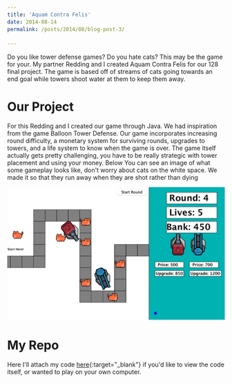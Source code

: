 ```yaml
---
title: 'Aquam Contra Felis'
date: 2014-08-14
permalink: /posts/2014/08/blog-post-3/

---
```


Do you like tower defense games? Do you hate cats? This may be the game for your. My partner Redding and I created Aquam Contra Felis for our 128 final project. The game is based off of streams of cats going towards an end goal while towers shoot water at them to keep them away. 

Our Project
======
For this Redding and I created our game through Java. We had inspiration from the game Balloon Tower Defense. Our game incorporates increasing round difficulty, a monetary system for surviving rounds, upgrades to towers, and a life system to know when the game is over. The game itself actually gets pretty challenging, you have to be really strategic with tower placement and using your money. Below You can see an image of what some gameplay looks like, don't worry about cats on the white space. We made it so that they run away when they are shot rather than dying

<img src="/images/aquamContra.png" alt="Alt text" title="Game Image" />

My Repo
======
Here I'll attach my code [here](https://github.com/jacobhellenbrand/128-FinalProject){:target="_blank"} if you'd like to view the code itself, or wanted to play on your own computer. 

